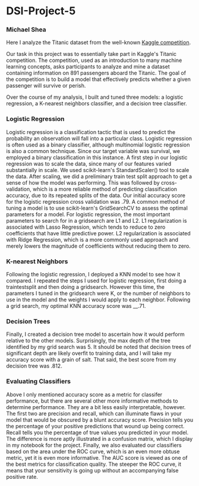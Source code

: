 # DSI-Project-5
### Michael Shea
Here I analyze the Titanic dataset from the well-known [Kaggle competition](https://www.kaggle.com/c/titanic).

Our task in this project was to essentially take part in Kaggle's Titanic competition. The competition, used as an introduction to many machine learning concepts, asks participants to analyze and mine a dataset containing information on 891 passengers aboard the Titanic. The goal of the competition is to build a model that effectively predicts whether a given passenger will survive or perish.

Over the course of my analysis, I built and tuned three models: a logistic regression, a K-nearest neighbors classifier, and a decision tree classifier.

### Logistic Regression
Logistic regression is a classification tactic that is used to predict the probability an observation will fall into a particular class. Logistic regression is often used as a binary classifier, although multinomial logistic regression is also a common technique. Since our target variable was survival, we employed a binary classification in this instance.
A first step in our logistic regression was to scale the data, since many of our features varied substantially in scale. We used scikit-learn's StandardScaler() tool to scale the data. After scaling, we did a preliminary train test split approach to get a sense of how the model was performing. This was followed by cross-validation, which is a more reliable method of predicting classification accuracy, due to its repeated splits of the data. Our initial accuracy score for the logistic regression cross validation was .79.
A common method of tuning a model is to use scikit-learn's GridSearchCV to assess the optimal parameters for a model. For logistic regression, the most important parameters to search for in a gridsearch are L1 and L2. L1 regularization is associated with Lasso Regression, which tends to reduce to zero coefficients that have little predictive power. L2 regularization is associated with Ridge Regression, which is a more commonly used approach and merely lowers the magnitude of coefficients without reducing them to zero.
### K-nearest Neighbors
Following the logistic regression, I deployed a KNN model to see how it compared. I repeated the steps I used for logistic regression, first doing a traintestsplit and then doing a gridsearch. However this time, the parameters I tuned in the gridsearch were K, or the number of neighbors to use in the model and the weights I would apply to each neighbor. Following a grid search, my optimal KNN accuracy score was __.71.
### Decision Trees
Finally, I created a decision tree model to ascertain how it would perform relative to the other models. Surprisingly, the max depth of the tree identified by my grid search was 5. It should be noted that decision trees of significant depth are likely overfit to training data, and I will take my accuracy score with a grain of salt. That said, the best score from my decision tree was .812.
### Evaluating Classifiers
Above I only mentioned accuracy score as a metric for classifer performance, but there are several other more informative methods to determine performance. They are a bit less easily interpretable, however. The first two are precision and recall, which can illuminate flaws in your model that would be obscured by a blunt accuracy score. Precision tells you the percentage of your positive predictions that wound up being correct. Recall tells you the percentage of true values you predicted in your model. The difference is more aptly illustrated in a confusion matrix, which I display in my notebook for the project. Finally, we also evaluated our classifiers based on the area under the ROC curve, which is an even more obtuse metric, yet it is even more informative. The AUC score is viewed as one of the best metrics for classification quality. The steeper the ROC curve, it means that your sensitivity is going up without an accompanying false positive rate.
